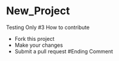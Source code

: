 # New_Project
Testing Only
#3 How to contribute
- Fork this project
- Make your changes
- Submit a pull request
#Ending Comment

